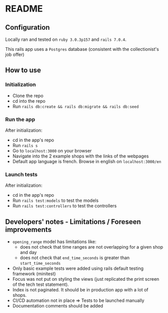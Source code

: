 # README
## Configuration
Locally ran and tested on `ruby 3.0.3p157` and `rails 7.0.4`.

This rails app uses a `Postgres` database (consistent with the collectionist's job offer)
## How to use
### Initialization
- Clone the repo
- cd into the repo
- Run `rails db:create && rails db:migrate && rails db:seed`

### Run the app
After initialization:
- cd in the app's repo
- Run `rails s`
- Go to `localhost:3000` on your browser
- Navigate into the 2 example shops with the links of the webpages
- Default app language is french. Browse in english on `localhost:3000/en`

### Launch tests
After initialization:
- cd in the app's repo
- Run `rails test:models` to test the models
- Run `rails test:controllers` to test the controllers

## Developers' notes - Limitations / Foreseen improvements
- `opening_range` model has limitations like:
  - does not check that time ranges are not overlapping for a given shop and day
  - does not check that `end_time_seconds` is greater than `start_time_seconds`
- Only basic example tests were added using rails default testing framework (minitest)
- Focus was not put on styling the views (just replicated the print screen of the tech test statement).
- Index is not paginated. It should be in production app with a lot of shops.
- CI/CD automation not in place => Tests to be launched manually
- Documentation comments should be added
